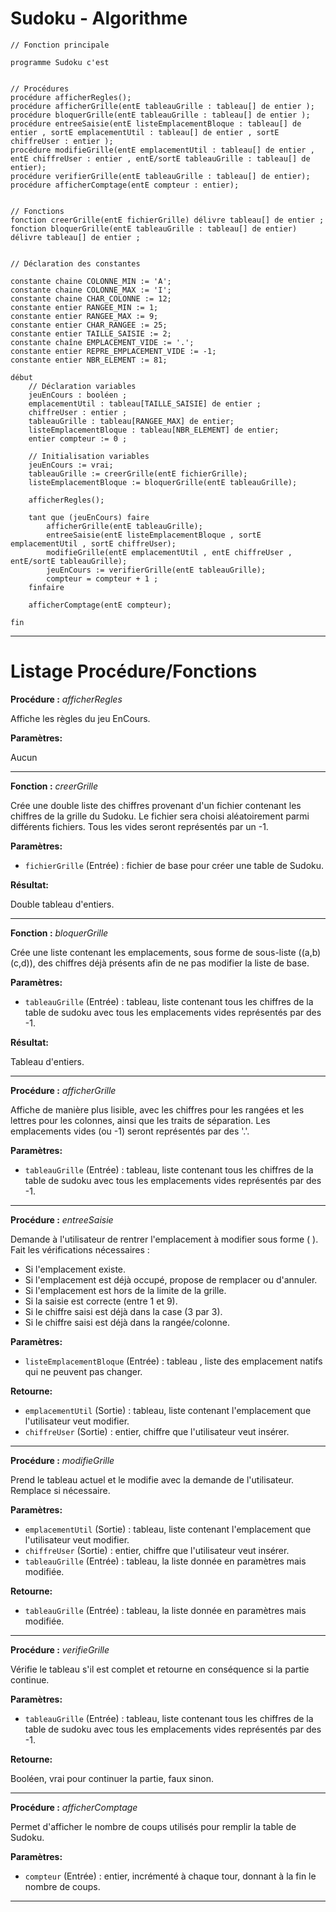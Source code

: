 # Sudoku - Algorithme

```
// Fonction principale 

programme Sudoku c'est


// Procédures
procédure afficherRegles();
procédure afficherGrille(entE tableauGrille : tableau[] de entier );
procédure bloquerGrille(entE tableauGrille : tableau[] de entier );
procédure entreeSaisie(entE listeEmplacementBloque : tableau[] de entier , sortE emplacementUtil : tableau[] de entier , sortE chiffreUser : entier );
procédure modifieGrille(entE emplacementUtil : tableau[] de entier , entE chiffreUser : entier , entE/sortE tableauGrille : tableau[] de entier);
procédure verifierGrille(entE tableauGrille : tableau[] de entier);
procédure afficherComptage(entE compteur : entier);


// Fonctions
fonction creerGrille(entE fichierGrille) délivre tableau[] de entier ;
fonction bloquerGrille(entE tableauGrille : tableau[] de entier) délivre tableau[] de entier ;


// Déclaration des constantes 

constante chaine COLONNE_MIN := 'A';
constante chaine COLONNE_MAX := 'I';
constante chaine CHAR_COLONNE := 12;
constante entier RANGEE_MIN := 1;
constante entier RANGEE_MAX := 9;
constante entier CHAR_RANGEE := 25;
constante entier TAILLE_SAISIE := 2;
constante chaîne EMPLACEMENT_VIDE := '.';
constante entier REPRE_EMPLACEMENT_VIDE := -1;
constante entier NBR_ELEMENT := 81;

début
    // Déclaration variables
    jeuEnCours : booléen ;
    emplacementUtil : tableau[TAILLE_SAISIE] de entier ;
    chiffreUser : entier ;
    tableauGrille : tableau[RANGEE_MAX] de entier;
    listeEmplacementBloque : tableau[NBR_ELEMENT] de entier;
    entier compteur := 0 ;

    // Initialisation variables
    jeuEnCours := vrai;
    tableauGrille := creerGrille(entE fichierGrille);
    listeEmplacementBloque := bloquerGrille(entE tableauGrille);

    afficherRegles();

    tant que (jeuEnCours) faire
        afficherGrille(entE tableauGrille);
        entreeSaisie(entE listeEmplacementBloque , sortE emplacementUtil , sortE chiffreUser);
        modifieGrille(entE emplacementUtil , entE chiffreUser , entE/sortE tableauGrille);
        jeuEnCours := verifierGrille(entE tableauGrille);
        compteur = compteur + 1 ;
    finfaire

    afficherComptage(entE compteur);

fin
```
---
# Listage Procédure/Fonctions


**Procédure :** _afficherRegles_

Affiche les règles du jeu EnCours.

**Paramètres:**

Aucun

---

**Fonction :** _creerGrille_

Crée une double liste des chiffres provenant d'un fichier contenant les chiffres de la grille du Sudoku.
Le fichier sera choisi aléatoirement parmi différents fichiers.
Tous les vides seront représentés par un -1.

**Paramètres:**

- `fichierGrille` (Entrée) : fichier de base pour créer une table de Sudoku.

**Résultat:**

Double tableau d'entiers.

---

**Fonction :** _bloquerGrille_

Crée une liste contenant les emplacements, sous forme de sous-liste ((a,b)(c,d)), des chiffres déjà présents afin de ne pas modifier la liste de base.

**Paramètres:**

- `tableauGrille` (Entrée) : tableau, liste contenant tous les chiffres de la table de sudoku avec tous les emplacements vides représentés par des -1.

**Résultat:**

Tableau d'entiers.

---

**Procédure :** _afficherGrille_

Affiche de manière plus lisible, avec les chiffres pour les rangées et les lettres pour les colonnes, ainsi que les traits de séparation.
Les emplacements vides (ou -1) seront représentés par des '.'.

**Paramètres:**

- `tableauGrille` (Entrée) : tableau, liste contenant tous les chiffres de la table de sudoku avec tous les emplacements vides représentés par des -1.

---

**Procédure :** _entreeSaisie_

Demande à l'utilisateur de rentrer l'emplacement à modifier sous forme (<RANGEE> <espace> <COLONNE>).
Fait les vérifications nécessaires :
- Si l'emplacement existe.
- Si l'emplacement est déjà occupé, propose de remplacer ou d'annuler.
- Si l'emplacement est hors de la limite de la grille.
- Si la saisie est correcte (entre 1 et 9).
- Si le chiffre saisi est déjà dans la case (3 par 3).
- Si le chiffre saisi est déjà dans la rangée/colonne.

**Paramètres:**

- `listeEmplacementBloque` (Entrée) : tableau , liste des emplacement natifs qui ne peuvent pas changer.

**Retourne:**

- `emplacementUtil` (Sortie) : tableau, liste contenant l'emplacement que l'utilisateur veut modifier.
- `chiffreUser` (Sortie) : entier, chiffre que l'utilisateur veut insérer.

---

**Procédure :** _modifieGrille_

Prend le tableau actuel et le modifie avec la demande de l'utilisateur.
Remplace si nécessaire.

**Paramètres:**

- `emplacementUtil` (Sortie) : tableau, liste contenant l'emplacement que l'utilisateur veut modifier.
- `chiffreUser` (Sortie) : entier, chiffre que l'utilisateur veut insérer.
- `tableauGrille` (Entrée) : tableau, la liste donnée en paramètres mais modifiée.

**Retourne:**

- `tableauGrille` (Entrée) : tableau, la liste donnée en paramètres mais modifiée.

---

**Procédure :** _verifieGrille_

Vérifie le tableau s'il est complet et retourne en conséquence si la partie continue.

**Paramètres:**

- `tableauGrille` (Entrée) : tableau, liste contenant tous les chiffres de la table de sudoku avec tous les emplacements vides représentés par des -1.

**Retourne:**

Booléen, vrai pour continuer la partie, faux sinon.

---

**Procédure :** _afficherComptage_

Permet d'afficher le nombre de coups utilisés pour remplir la table de Sudoku.

**Paramètres:**

- `compteur` (Entrée) : entier, incrémenté à chaque tour, donnant à la fin le nombre de coups.
---